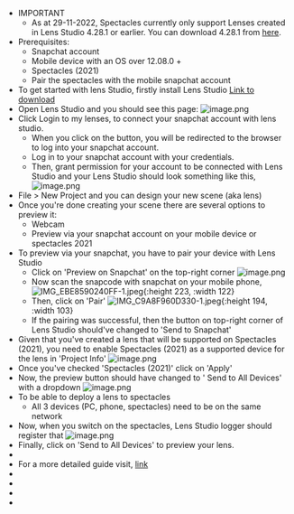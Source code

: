 - IMPORTANT
	- As at 29-11-2022, Spectacles currently only support Lenses created in Lens Studio 4.28.1 or earlier. You can download 4.28.1 from [here](https://apc01.safelinks.protection.outlook.com/?url=https%3A%2F%2Far.snap.com%2Fdownload%2Fv4-28-1&data=05%7C01%7Ckushani.perera%40postgrad.otago.ac.nz%7C91c2aeef38514049002a08dad1a3c1e3%7C0225efc578fe4928b1579ef24809e9ba%7C0%7C0%7C638052798520613891%7CUnknown%7CTWFpbGZsb3d8eyJWIjoiMC4wLjAwMDAiLCJQIjoiV2luMzIiLCJBTiI6Ik1haWwiLCJXVCI6Mn0%3D%7C3000%7C%7C%7C&sdata=dTcnlC8dE0xw1R85VzgK6OwaNl0WwRD097Fvn4KXhsQ%3D&reserved=0).
- Prerequisites:
	- Snapchat account
	- Mobile device with an OS over 12.08.0 +
	- Spectacles (2021)
	- Pair the spectacles with the mobile snapchat account
- To get started with lens Studio, firstly install Lens Studio [Link to download](https://ar.snap.com/download)
- Open Lens Studio and you should see this page:
  ![image.png](../assets/image_1669674860025_0.png)
- Click Login to my lenses, to connect your snapchat account with lens studio.
	- When you click on the button, you will be redirected to the browser to log into your snapchat account.
	- Log in to your snapchat account with your credentials.
	- Then, grant permission for your account to be connected with Lens Studio and your Lens Studio should look something like this,
	  ![image.png](../assets/image_1669675146348_0.png)
- File > New Project and you can design your new scene (aka lens)
- Once you're done creating your scene there are several options to preview it:
	- Webcam
	- Preview via your snapchat account on your mobile device or spectacles 2021
- To preview via your snapchat, you have to pair your device with Lens Studio
	- Click on 'Preview on Snapchat' on the top-right corner
	  ![image.png](../assets/image_1669675447230_0.png)
	- Now scan the snapcode with snapchat on your mobile phone,
	  ![IMG_EBE8590240FF-1.jpeg](../assets/IMG_EBE8590240FF-1_1669675628063_0.jpeg){:height 223, :width 122}
	- Then, click on 'Pair'
	  ![IMG_C9A8F960D330-1.jpeg](../assets/IMG_C9A8F960D330-1_1669675748412_0.jpeg){:height 194, :width 103}
	- If the pairing was successful, then the button on top-right corner of Lens Studio should've changed to 'Send to Snapchat'
- Given that you've created a lens that will be supported on Spectacles (2021), you need to enable Spectacles (2021) as a supported device for the lens in 'Project Info'
  ![image.png](../assets/image_1669675993869_0.png)
- Once you've checked 'Spectacles (2021)' click on 'Apply'
- Now, the preview button should have changed to ' Send to All Devices' with a dropdown
  ![image.png](../assets/image_1669676093325_0.png)
- To be able to deploy a lens to spectacles
	- All 3 devices (PC, phone, spectacles) need to be on the same network
- Now, when you switch on the spectacles, Lens Studio logger should register that
  ![image.png](../assets/image_1669676298186_0.png)
- Finally, click on 'Send to All Devices' to preview your lens.
-
- For a more detailed guide visit, [link](https://docs.snap.com/spectacles/guides/lens-studio-integration/creating-lenses#single-plane-tracking)
-
-
-
-